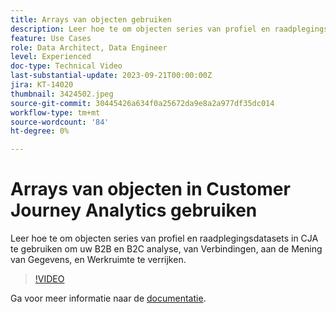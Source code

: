 ```yaml
---
title: Arrays van objecten gebruiken
description: Leer hoe te om objecten series van profiel en raadplegingsdatasets in CJA te gebruiken om uw B2B en B2C analyse, van Verbindingen, aan de Mening van Gegevens, en Werkruimte te verrijken.
feature: Use Cases
role: Data Architect, Data Engineer
level: Experienced
doc-type: Technical Video
last-substantial-update: 2023-09-21T00:00:00Z
jira: KT-14020
thumbnail: 3424502.jpeg
source-git-commit: 30445426a634f0a25672da9e8a2a977df35dc014
workflow-type: tm+mt
source-wordcount: '84'
ht-degree: 0%

---
```



# Arrays van objecten in Customer Journey Analytics gebruiken

Leer hoe te om objecten series van profiel en raadplegingsdatasets in CJA te gebruiken om uw B2B en B2C analyse, van Verbindingen, aan de Mening van Gegevens, en Werkruimte te verrijken.

>[!VIDEO](https://video.tv.adobe.com/v/3424502/?learn=on)

Ga voor meer informatie naar de [documentatie](https://experienceleague.adobe.com/docs/analytics-platform/using/cja-usecases/complex-data/object-arrays.html?lang=nl-NL).

